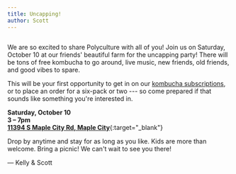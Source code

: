 ```yaml
---
title: Uncapping!
author: Scott
---
```


<figure class="content-figure narrow">
  <img src="{{ site.imagePath }}/blog/uncapping.jpg" alt="">
</figure>

We are so excited to share Polyculture with all of you! Join us on Saturday, October 10 at our friends' beautiful farm for the uncapping party! There will be tons of free kombucha to go around, live music, new friends, old friends, and good vibes to spare.

This will be your first opportunity to get in on our [kombucha subscriptions](/buy), or to place an order for a six-pack or two --- so come prepared if that sounds like something you're interested in.

**Saturday, October 10**  
**3 &ndash; 7pm**  
[**11394 S Maple City Rd, Maple City**](https://goo.gl/maps/oq2wZrvimrB2){:target="_blank"}

Drop by anytime and stay for as long as you like. Kids are more than welcome. Bring a picnic! We can't wait to see you there!

&mdash; Kelly & Scott